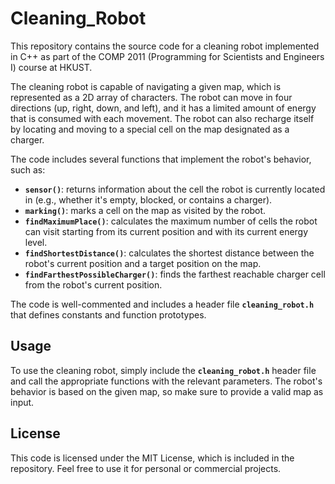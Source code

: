 # Cleaning_Robot
 This repository contains the source code for a cleaning robot implemented in C++ as part of the COMP 2011 (Programming for Scientists and Engineers I) course at HKUST.

The cleaning robot is capable of navigating a given map, which is represented as a 2D array of characters. The robot can move in four directions (up, right, down, and left), and it has a limited amount of energy that is consumed with each movement. The robot can also recharge itself by locating and moving to a special cell on the map designated as a charger.

The code includes several functions that implement the robot's behavior, such as:

- **`sensor()`**: returns information about the cell the robot is currently located in (e.g., whether it's empty, blocked, or contains a charger).
- **`marking()`**: marks a cell on the map as visited by the robot.
- **`findMaximumPlace()`**: calculates the maximum number of cells the robot can visit starting from its current position and with its current energy level.
- **`findShortestDistance()`**: calculates the shortest distance between the robot's current position and a target position on the map.
- **`findFarthestPossibleCharger()`**: finds the farthest reachable charger cell from the robot's current position.

The code is well-commented and includes a header file **`cleaning_robot.h`** that defines constants and function prototypes.

## **Usage**

To use the cleaning robot, simply include the **`cleaning_robot.h`** header file and call the appropriate functions with the relevant parameters. The robot's behavior is based on the given map, so make sure to provide a valid map as input.

## **License**

This code is licensed under the MIT License, which is included in the repository. Feel free to use it for personal or commercial projects.
